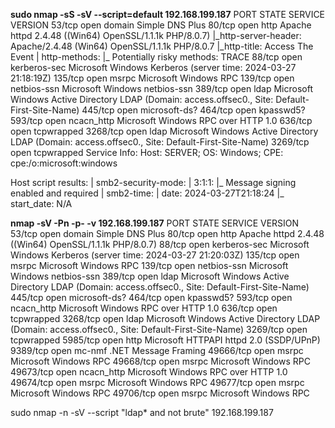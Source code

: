 **sudo nmap \-sS \-sV \-\-script=default 192\.168\.199\.187**
PORT     STATE SERVICE       VERSION
53/tcp   open  domain        Simple DNS Plus
80/tcp   open  http          Apache httpd 2\.4\.48 \(\(Win64\) OpenSSL/1\.1\.1k PHP/8\.0\.7\)
|\_http\-server\-header: Apache/2\.4\.48 \(Win64\) OpenSSL/1\.1\.1k PHP/8\.0\.7
|\_http\-title: Access The Event
| http\-methods: 
|\_  Potentially risky methods: TRACE
88/tcp   open  kerberos\-sec  Microsoft Windows Kerberos \(server time: 2024\-03\-27 21:18:19Z\)
135/tcp  open  msrpc         Microsoft Windows RPC
139/tcp  open  netbios\-ssn   Microsoft Windows netbios\-ssn
389/tcp  open  ldap          Microsoft Windows Active Directory LDAP \(Domain: access\.offsec0\., Site: Default\-First\-Site\-Name\)
445/tcp  open  microsoft\-ds?
464/tcp  open  kpasswd5?
593/tcp  open  ncacn\_http    Microsoft Windows RPC over HTTP 1\.0
636/tcp  open  tcpwrapped
3268/tcp open  ldap          Microsoft Windows Active Directory LDAP \(Domain: access\.offsec0\., Site: Default\-First\-Site\-Name\)
3269/tcp open  tcpwrapped
Service Info: Host: SERVER; OS: Windows; CPE: cpe:/o:microsoft:windows

Host script results:
| smb2\-security\-mode: 
|   3:1:1: 
|\_    Message signing enabled and required
| smb2\-time: 
|   date: 2024\-03\-27T21:18:24
|\_  start\_date: N/A

**nmap \-sV \-Pn \-p\- \-v 192\.168\.199\.187**
PORT      STATE SERVICE       VERSION
53/tcp    open  domain        Simple DNS Plus
80/tcp    open  http          Apache httpd 2\.4\.48 \(\(Win64\) OpenSSL/1\.1\.1k PHP/8\.0\.7\)
88/tcp    open  kerberos\-sec  Microsoft Windows Kerberos \(server time: 2024\-03\-27 21:20:03Z\)
135/tcp   open  msrpc         Microsoft Windows RPC
139/tcp   open  netbios\-ssn   Microsoft Windows netbios\-ssn
389/tcp   open  ldap          Microsoft Windows Active Directory LDAP \(Domain: access\.offsec0\., Site: Default\-First\-Site\-Name\)
445/tcp   open  microsoft\-ds?
464/tcp   open  kpasswd5?
593/tcp   open  ncacn\_http    Microsoft Windows RPC over HTTP 1\.0
636/tcp   open  tcpwrapped
3268/tcp  open  ldap          Microsoft Windows Active Directory LDAP \(Domain: access\.offsec0\., Site: Default\-First\-Site\-Name\)
3269/tcp  open  tcpwrapped
5985/tcp  open  http          Microsoft HTTPAPI httpd 2\.0 \(SSDP/UPnP\)
9389/tcp  open  mc\-nmf        \.NET Message Framing
49666/tcp open  msrpc         Microsoft Windows RPC
49668/tcp open  msrpc         Microsoft Windows RPC
49673/tcp open  ncacn\_http    Microsoft Windows RPC over HTTP 1\.0
49674/tcp open  msrpc         Microsoft Windows RPC
49677/tcp open  msrpc         Microsoft Windows RPC
49706/tcp open  msrpc         Microsoft Windows RPC

sudo nmap \-n \-sV \-\-script "ldap\* and not brute" 192\.168\.199\.187